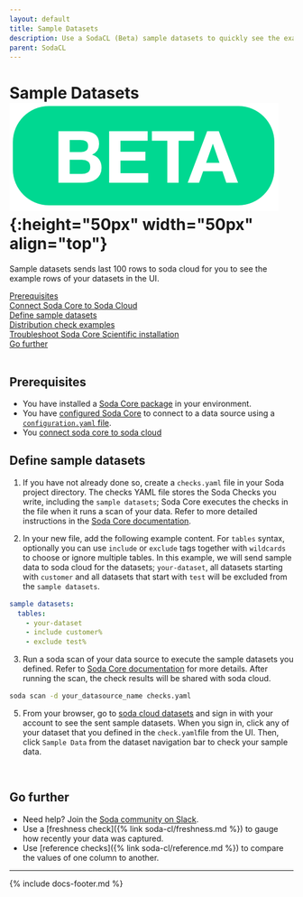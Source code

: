 ```yaml
---
layout: default
title: Sample Datasets
description: Use a SodaCL (Beta) sample datasets to quickly see the example rows of your datasets
parent: SodaCL
---
```


# Sample Datasets![beta](/assets/images/beta.png){:height="50px" width="50px" align="top"}

Sample datasets sends last 100 rows to soda cloud for you to see the example rows of your datasets in the UI.


[Prerequisites](#prerequisites)<br />
[Connect Soda Core to Soda Cloud](#connect-soda-core-to-soda-cloud)<br />
[Define sample datasets](#define-sample-datasets)<br />
[Distribution check examples](#distribution-check-examples)<br />
[Troubleshoot Soda Core Scientific installation](#troubleshoot-soda-core-scientific-installation)<br />
[Go further](#go-further) <br />
<br />

## Prerequisites
* You have installed a <a href="https://docs.soda.io/soda-core/get-started.html#requirements" target="_blank">Soda Core package</a> in your environment.
* You have <a href="https://docs.soda.io/soda-core/configure.html" target="_blank">configured Soda Core</a> to connect to a data source using a <a href="https://docs.soda.io/soda-core/first-scan.html#the-configuration-yaml-file" target="_blank">`configuration.yaml` file</a>. 
* You <a href="https://docs.soda.io/soda-core/configure.html#connect-soda-core-to-soda-cloud" target="_blank">connect soda core to soda cloud</a>



## Define sample datasets
1. If you have not already done so, create a `checks.yaml` file in your Soda project directory. The checks YAML file stores the Soda Checks you write, including the `sample datasets`; Soda Core executes the checks in the file when it runs a scan of your data. Refer to more detailed instructions in the <a href="https://docs.soda.io/soda-core/first-scan.html#the-checks-yaml-file" target="_blank">Soda Core documentation</a>.

2. In your new file, add the following example content. For `tables` syntax, optionally you can use `include` or `exclude` tags together with `wildcards` to choose or ignore multiple tables. In this example, we will send sample data to soda cloud for the datasets; `your-dataset`, all datasets starting with `customer` and all datasets that start with `test` will be excluded from the `sample datasets`.

```yaml
sample datasets:
  tables:
    - your-dataset
    - include customer%
    - exclude test%
```

3. Run a soda scan of your data source to execute the sample datasets you defined. Refer to <a href ="https://docs.soda.io/soda-core/first-scan.html#run-a-scan" target="_blank">Soda Core documentation</a> for more details. After running the scan, the check results will be shared with soda cloud.
```bash
soda scan -d your_datasource_name checks.yaml
```

5. From your browser, go to <a href="https://dev.sodadata.io/datasets/overview" target="_blank">soda cloud datasets</a> and sign in with your account to see the sent sample datasets. When you sign in, click any of your dataset that you defined in the `check.yaml`file from the UI. Then, click `Sample Data` from the dataset navigation bar to check your sample data.

<br />

## Go further

* Need help? Join the <a href="http://community.soda.io/slack" target="_blank"> Soda community on Slack</a>.
* Use a [freshness check]({% link soda-cl/freshness.md %}) to gauge how recently your data was captured.
* Use [reference checks]({% link soda-cl/reference.md %}) to compare the values of one column to another.

---
{% include docs-footer.md %}
